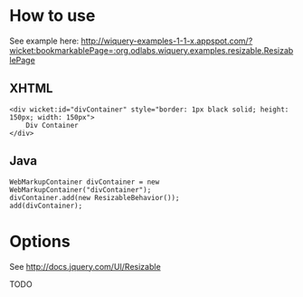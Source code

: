 # How to use #

See example here: http://wiquery-examples-1-1-x.appspot.com/?wicket:bookmarkablePage=:org.odlabs.wiquery.examples.resizable.ResizablePage

## XHTML ##

```
<div wicket:id="divContainer" style="border: 1px black solid; height: 150px; width: 150px">
	Div Container
</div>

```

## Java ##

```
WebMarkupContainer divContainer = new WebMarkupContainer("divContainer");
divContainer.add(new ResizableBehavior());
add(divContainer);

```

# Options #

See http://docs.jquery.com/UI/Resizable

TODO